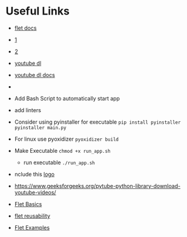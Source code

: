 # Useful Links

- [flet docs](https://flet.dev/docs/)
- [1](https://youtu.be/cWmGXWlKKzE)
- [2](https://youtu.be/MoCUxmR0oUE)
- [youtube dl](https://github.com/ytdl-org/youtube-dl)
- [youtube dl docs](http://ytdl-org.github.io/youtube-dl/)
- [](https://www.freecodecamp.org/news/download-trim-mp3-from-youtube-with-python/)
- Add Bash Script to automatically start app
- add linters
- Consider using pyinstaller for executable
  `pip install pyinstaller`
  `pyinstaller main.py`
- For linux use pyoxidizer
  `pyoxidizer build`

- Make Executable
  `chmod +x run_app.sh `

  - run executable
    `./run_app.sh `

- nclude this [logo](https://dribbble.com/shots/13869305-V-Down-Arrow-For-Video-Downloader-app-logo)
- https://www.geeksforgeeks.org/pytube-python-library-download-youtube-videos/
- [Flet Basics](https://www.youtube.com/watch?v=Tucr8Ta-kq4&t=1638s)
- [flet reusability](https://youtu.be/vnb4Kiaz5tE)
- [Flet Examples]()
